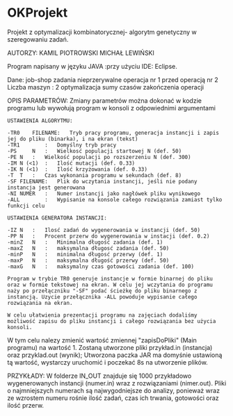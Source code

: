 # OKProjekt
Projekt z optymalizacji kombinatorycznej- algorytm genetyczny w szeregowaniu zadań.

AUTORZY:
	KAMIL PIOTROWSKI
	MICHAŁ LEWIŃSKI

Program napisany w języku JAVA :przy użyciu IDE: Eclipse.

Dane:
	job-shop
	zadania nieprzerywalne
	operacja nr 1 przed operacją nr 2
	Liczba maszyn : 2
	optymalizacja sumy czasów zakończenia operacji
	

OPIS PARAMETRÓW:
	Zmiany parametrów można dokonać w kodzie programu lub wywołują program w konsoli z odpowiednimi argumentami

	USTAWIENIA ALGORYTMU:

	-TR0	FILENAME:	Tryb pracy programu, generacja instancji i zapis jej do pliku (binarka), i na ekran (tekst)
	-TR1		:	Domyślny tryb pracy
	-PS 	N	:	Wielkosć populacji startowej N (def. 50)
	-PE	N	:	Wielkość populacji po rozszerzeniu N (def. 300)
	-IM	N (<1)	:	Ilość mutacji (def. 0.33)
	-IK	N (<1)	:	Ilość krzyżowania (def. 0.33)
	-T	T	:	Czas wykonania programu w sekundach (def. 8)
	-SF	FILENAME:	Plik do wczytania instancji, jeśli nie podany instancja jest generowana
	-NI	NUMER	:	Numer instancji jako nagłówek pliku wynikowego
	-ALL		: 	Wypisanie na konsole całego rozwiązania zamiast tylko funkcji celu		
	
	USTAWIENIA GENERATORA INSTANCJI:
	
	-IZ	N	:	Ilosć zadań do wygenerowania w instancji (def. 50)
	-PP	N	:	Procent przerw do wygenerowania w instacji (def. 0.2)
	-minZ	N	:	Minimalna długość zadania (def. 1)
	-maxZ	N	:	maksymalna długosć zadania (def. 50)
	-minP	N	:	minimalna długosć przerwy (def. 1)
	-maxP	N	:	maksymalna długość przerwy (def. 50)
	-maxG	N	:	maksymalny czas gotowości zadania (def. 100)

	Program w trybie TR0 generuje instancje w formie binarnej do pliku oraz w formie tekstowej na ekran. W celu jej wczytania do programu naży po przełączniku "-SF" podać ścieżkę do pliku binarnego z instancją. Uzycie przełącznika -ALL powoduje wypisanie całego rozwiązania na ekran.

	W celu ułatwienia prezentacji programu na zajęciach dodaliśmy możliwość zapisu do pliku instancji i całego rozwiązania bez użycia konsoli. 
W tym celu nalezy zmienić wartość zmiennej "zapisDoPliki" (Main programu) na wartość 1. Zostaną utworzone pliki przykład.in (instancja) oraz przyklad.out (wynik); Utworzona paczka JAR ma domyśnie ustawioną tą wartość, wystarczy uruchomić i poczekać 8s na utworzenie plików.

PRZYKŁADY:
	W folderze IN_OUT znajduje się 1000 przykładowo wygenerowanych instancji (numer.in) wraz z rozwiązaniami (nimer.out). Pliki o najmniejszych numerach są najwygodniejsze do analizy, ponieważ wraz ze wzrostem numeru rośnie ilość zadań, czas ich trwania, gotowości oraz ilość przerw.
